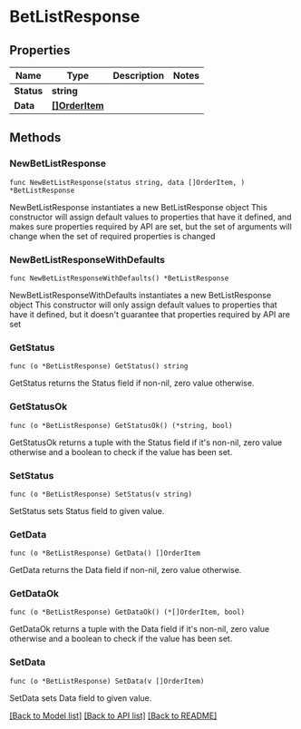 # BetListResponse

## Properties

Name | Type | Description | Notes
------------ | ------------- | ------------- | -------------
**Status** | **string** |  | 
**Data** | [**[]OrderItem**](OrderItem.md) |  | 

## Methods

### NewBetListResponse

`func NewBetListResponse(status string, data []OrderItem, ) *BetListResponse`

NewBetListResponse instantiates a new BetListResponse object
This constructor will assign default values to properties that have it defined,
and makes sure properties required by API are set, but the set of arguments
will change when the set of required properties is changed

### NewBetListResponseWithDefaults

`func NewBetListResponseWithDefaults() *BetListResponse`

NewBetListResponseWithDefaults instantiates a new BetListResponse object
This constructor will only assign default values to properties that have it defined,
but it doesn't guarantee that properties required by API are set

### GetStatus

`func (o *BetListResponse) GetStatus() string`

GetStatus returns the Status field if non-nil, zero value otherwise.

### GetStatusOk

`func (o *BetListResponse) GetStatusOk() (*string, bool)`

GetStatusOk returns a tuple with the Status field if it's non-nil, zero value otherwise
and a boolean to check if the value has been set.

### SetStatus

`func (o *BetListResponse) SetStatus(v string)`

SetStatus sets Status field to given value.


### GetData

`func (o *BetListResponse) GetData() []OrderItem`

GetData returns the Data field if non-nil, zero value otherwise.

### GetDataOk

`func (o *BetListResponse) GetDataOk() (*[]OrderItem, bool)`

GetDataOk returns a tuple with the Data field if it's non-nil, zero value otherwise
and a boolean to check if the value has been set.

### SetData

`func (o *BetListResponse) SetData(v []OrderItem)`

SetData sets Data field to given value.



[[Back to Model list]](../README.md#documentation-for-models) [[Back to API list]](../README.md#documentation-for-api-endpoints) [[Back to README]](../README.md)


